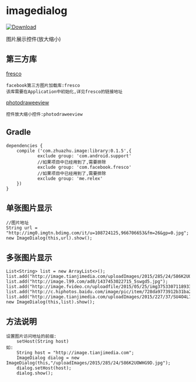 # imagedialog
[ ![Download](https://api.bintray.com/packages/zhu/maven/imagedialog/images/download.svg) ](https://bintray.com/zhu/maven/imagedialog/_latestVersion)

图片展示控件(放大缩小)
## 第三方库
[fresco](https://github.com/facebook/fresco)
```
facebook第三方图片加载库:fresco
该库需要在Application中初始化,详见fresco的链接地址
```
[photodraweeview](https://github.com/ongakuer/PhotoDraweeView)
```
控件放大缩小控件:photodraweeview
```

## Gradle
```
dependencies {
    compile ('com.zhuazhu.image:library:0.1.5',{
            exclude group: 'com.android.support'
            //如果项目中已经用到了,需要排除
            exclude group: 'com.facebook.fresco'
            //如果项目中已经用到了,需要排除
            exclude group: 'me.relex'
    })
}
```

## 单张图片显示
```
//图片地址
String url = "http://img0.imgtn.bdimg.com/it/u=108724125,966706653&fm=26&gp=0.jpg";
new ImageDialog(this,url).show();
```

## 多张图片显示
```
List<String> list = new ArrayList<>();
list.add("http://image.tianjimedia.com/uploadImages/2015/285/24/586K2UOWHG9D.jpg");
list.add("http://image.l99.com/ad8/1437453022715_5swgd5.jpg");
list.add("http://image.fvideo.cn/uploadfile/2015/05/25/img37533071189339.jpg");
list.add("http://c.hiphotos.baidu.com/image/pic/item/728da9773912b31ba27617218e18367adab4e1a4.jpg");
list.add("http://image.tianjimedia.com/uploadImages/2015/227/37/SU4O4L7V51U5.jpg");
new ImageDialog(this,list).show();
```

## 方法说明
```
设置图片访问地址的前缀:
    setHost(String host)
如:
    String host = "http://image.tianjimedia.com";
    ImageDialog dialog = new ImageDialog(this,"/uploadImages/2015/285/24/586K2UOWHG9D.jpg");
    dialog.setHost(host);
    dialog.show();
```
